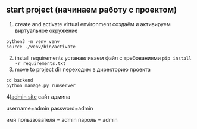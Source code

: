 ## start project (начинаем работу с проектом)
1) create and activate virtual environment
   создаём и активируем виртуальное окружение
```
python3 -m venv venv
source ./venv/bin/activate
```
2) install requirements
   устанавливаем файл с требованиями
```pip install -r requirements.txt```
3) move to project dir
   переходим в директорию проекта
```
cd backend
python manage.py runserver
```
4)[admin site](http://127.0.0.1:8000/admin)
  сайт админа

username=admin
password=admin

 имя польззователя = admin
 пароль = admin
